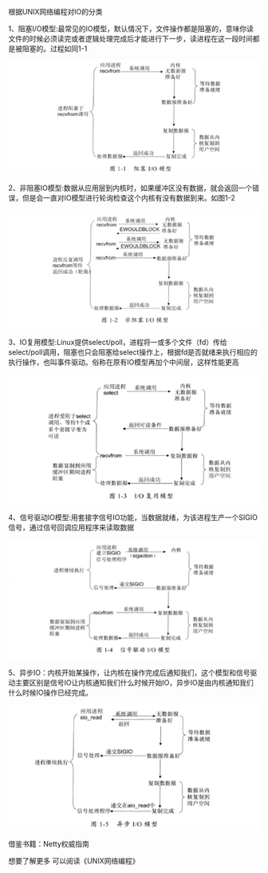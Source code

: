根据UNIX网络编程对IO的分类

1、阻塞I/O模型:最常见的IO模型，默认情况下，文件操作都是阻塞的，意味你读文件的时候必须读完或者逻辑处理完成后才能进行下一步，读进程在这一段时间都是被阻塞的。过程如同1-1

![image-20210928153344503](image-20210928153344503.png)

2、非阻塞IO模型:数据从应用层到内核时，如果缓冲区没有数据，就会返回一个错误，但是会一直对IO模型进行轮询检查这个内核有没有数据到来。如图1-2

![image-20210928153830420](image-20210928153830420.png)

3、IO复用模型:Linux提供select/poll，进程将一或多个文件（fd）传给select/poll调用，阻塞也只会阻塞给select操作上，根据fd是否就绪来执行相应的执行操作，也叫事件驱动。俗称在原有IO模型再加个中间层，这样性能更高

![image-20210928154103467](image-20210928154103467.png)



4、信号驱动IO模型:用套接字信号IO功能，当数据就绪，为该进程生产一个SIGIO信号，通过信号回调应用程序来读取数据

![image-20210928154509592](image-20210928154509592.png)

5、异步IO：内核开始某操作，让内核在操作完成后通知我们，这个模型和信号驱动主要区别是信号IO让内核通知我们什么时候开始IO，异步IO是由内核通知我们什么时候IO操作已经完成。

![image-20210928154732243](image-20210928154732243.png)

借鉴书籍：Netty权威指南

想要了解更多 可以阅读《UNIX网络编程》